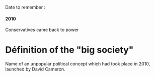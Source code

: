 Date to remember :
#### 2010
Conservatives came back to power

# Définition of the "big society"
Name of an unpopular political concept which had took place in 2010, launched by David Cameron. 

